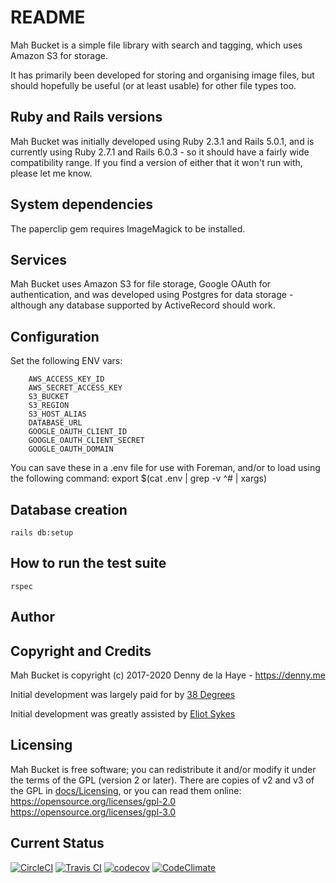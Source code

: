 # README

Mah Bucket is a simple file library with search and tagging, which uses Amazon
S3 for storage.

It has primarily been developed for storing and organising image files, but
should hopefully be useful (or at least usable) for other file types too.


## Ruby and Rails versions

Mah Bucket was initially developed using Ruby 2.3.1 and Rails 5.0.1, and is
currently using Ruby 2.7.1 and Rails 6.0.3 - so it should have a fairly wide
compatibility range. If you find a version of either that it won't run with,
please let me know.


## System dependencies

The paperclip gem requires ImageMagick to be installed.


## Services

Mah Bucket uses Amazon S3 for file storage, Google OAuth for authentication,
and was developed using Postgres for data storage - although any database
supported by ActiveRecord should work.


## Configuration

Set the following ENV vars:
```
    AWS_ACCESS_KEY_ID
    AWS_SECRET_ACCESS_KEY
    S3_BUCKET
    S3_REGION
    S3_HOST_ALIAS
    DATABASE_URL
    GOOGLE_OAUTH_CLIENT_ID
    GOOGLE_OAUTH_CLIENT_SECRET
    GOOGLE_OAUTH_DOMAIN
```

You can save these in a .env file for use with Foreman, and/or to load using
the following command: export $(cat .env | grep -v ^# | xargs)


## Database creation

`rails db:setup`


## How to run the test suite

`rspec`


## Author


## Copyright and Credits

Mah Bucket is copyright (c) 2017-2020 Denny de la Haye - https://denny.me

Initial development was largely paid for by [38 Degrees](https://38degrees.org.uk)

Initial development was greatly assisted by [Eliot Sykes](https://eliotsykes.com)


## Licensing

Mah Bucket is free software; you can redistribute it and/or modify it under
the terms of the GPL (version 2 or later). There are copies of v2 and v3 of
the GPL in [docs/Licensing](docs/Licensing), or you can read them online:  
https://opensource.org/licenses/gpl-2.0  
https://opensource.org/licenses/gpl-3.0


## Current Status

[![CircleCI](https://circleci.com/gh/denny/MahBucket.svg?style=svg)](https://circleci.com/gh/denny/MahBucket)  [![Travis CI](https://travis-ci.org/denny/MahBucket.svg?branch=master)](https://travis-ci.org/denny/MahBucket)  [![codecov](https://codecov.io/gh/denny/MahBucket/branch/master/graph/badge.svg)](https://codecov.io/gh/denny/MahBucket)  [![CodeClimate](https://api.codeclimate.com/v1/badges/7bc3b576f0265db7b8f8/maintainability)](https://codeclimate.com/github/denny/MahBucket/maintainability)
